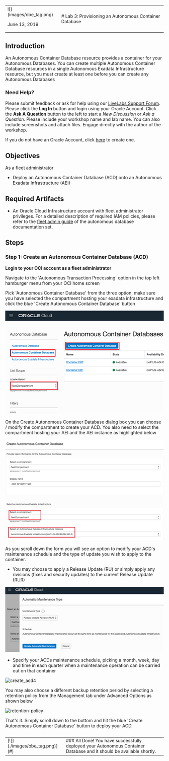 <table class="tbl-heading"><tr><td class="td-logo">![](images/obe_tag.png)

June 13, 2019
</td>
<td class="td-banner">
# Lab 3: Provisioning an Autonomous Container Database
</td></tr><table>

## Introduction
An Autonomous Container Database resource provides a container for your Autonomous Databases. You can create multiple Autonomous Container Database resources in a single Autonomous Exadata Infrastructure resource, but you must create at least one before you can create any Autonomous Databases



### Need Help?
Please submit feedback or ask for help using our [LiveLabs Support Forum](https://community.oracle.com/tech/developers/categories/livelabsdiscussions). Please click the **Log In** button and login using your Oracle Account. Click the **Ask A Question** button to the left to start a *New Discussion* or *Ask a Question*.  Please include your workshop name and lab name.  You can also include screenshots and attach files.  Engage directly with the author of the workshop.

If you do not have an Oracle Account, click [here](https://profile.oracle.com/myprofile/account/create-account.jspx) to create one.
## Objectives

As a fleet administrator
- Deploy an Autonomous Container Database (ACD) onto an Autonomous Exadata Infrastructure (AEI)

## Required Artifacts

- An Oracle Cloud Infrastructure account with fleet administrator privileges. For a detailed description of required IAM policies, please refer to the [fleet admin guide](https://docs.oracle.com/en/cloud/paas/atp-cloud/atpfg/index.html) of the autonomous database documentation set.


## Steps

### **Step 1:** Create an Autonomous Container Database (ACD)

**Login to your OCI account as a fleet administrator**

Navigate to the 'Autonomous Transaction Processing' option in the top left hamburger menu from your OCI home screen

Pick 'Autonomous Container Database' from the three option, make sure you have selected the compartment hosting your exadata infrastructure and click the blue 'Create Autonomous Container Database' button

![create_acd](./images/300/create_acd.png)

On the Create Autonomous Container Database dialog box you can choose / modify the compartment to create your ACD. You also need to select the compartment hosting your AEI and the AEI instance as highlighted below

![create_acd2](./images/300/create_acd2.png)

As you scroll down the form you will see an option to modify your ACD's maintenance schedule and the type of update you wish to apply to the container. 

- You may choose to apply a Release Update (RU) or simply apply any rivisions (fixes and security updates) to the current Release Update (RUR)

![create_acd3](./images/300/create_acd3.png)

- Specify your ACDs maintenance schedule, picking a month, week, day and time in each quarter when a maintenance operation can be carried out on that container

![create_acd4](./images/300/create_acd4.png)

You may also choose a different backup retention period by selecting a retention policy from the Management tab under Advanced Options as shown below

![retention-policy](./images/300/retention-policy.png)


That's it. Simply scroll down to the bottom and hit the blue 'Create Autonomous Container Database' button to deploy your ACD.

<table>
<tr><td class="td-logo">[![](./images/obe_tag.png)](#)</td>
<td class="td-banner">
### All Done! You have successfully deployed your Autonomous Container Database and it should be available shortly.
</td>
</tr>
<table>
